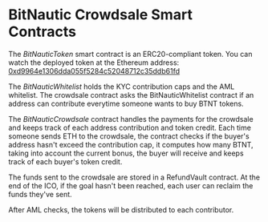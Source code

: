 # BitNautic Crowdsale Smart Contracts

The *BitNauticToken* smart contract is an ERC20-compliant token.
You can watch the deployed token at the Ethereum address: [0xd9964e1306dda055f5284c52048712c35ddb61fd](https://etherscan.io/token/0xd9964e1306dda055f5284c52048712c35ddb61fd)

The *BitNauticWhitelist* holds the KYC contribution caps and the AML whitelist.
The crowdsale contract asks the BitNauticWhitelist contract if an address can contribute everytime someone wants to buy BTNT tokens.

The *BitNauticCrowdsale* contract handles the payments for the crowdsale and keeps track of each address contribution and token credit.
Each time someone sends ETH to the crowdsale, the contract checks if the buyer's address hasn't exceed the contribution cap,
it computes how many BTNT, taking into account the current bonus, the buyer will receive and keeps track of each buyer's token credit.

The funds sent to the crowdsale are stored in a RefundVault contract.
At the end of the ICO, if the goal hasn't been reached, each user can reclaim the funds they've sent.

After AML checks, the tokens will be distributed to each contributor.
